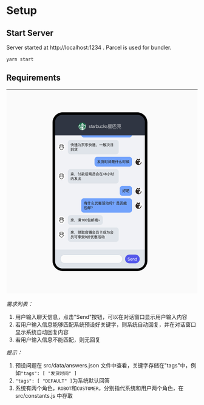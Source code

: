 # Setup

## Start Server

Server started at http://localhost:1234 . Parcel is used for bundler.

```
yarn start
```

## Requirements

![mockup](./mockups/chat.png)

_需求列表：_

1. 用户输入聊天信息，点击"Send"按钮，可以在对话窗口显示用户输入内容
2. 若用户输入信息能够匹配系统预设好关键字，则系统自动回复，并在对话窗口显示系统自动回复内容
3. 若用户输入信息不能匹配，则无回复

_提示：_

1. 预设问题在 src/data/answers.json 文件中查看，关键字存储在"tags"中，例如`"tags": [ "发货时间" ]`
2. `"tags": [ "DEFAULT" ]`为系统默认回答
3. 系统有两个角色，`ROBOT`和`CUSTOMER`，分别指代系统和用户两个角色，在 src/constants.js 中存取
